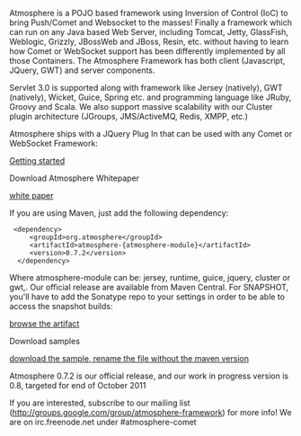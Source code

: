 Atmosphere is a POJO based framework using Inversion of Control (IoC) to bring Push/Comet and Websocket to the masses! Finally a framework which can run on any Java based Web Server, including Tomcat, Jetty, GlassFish, Weblogic, Grizzly, JBossWeb and JBoss, Resin, etc. without having to learn how Comet or WebSocket support has been differently implemented by all those Containers. The Atmosphere Framework has both client (Javascript, JQuery, GWT) and server components.

Servlet 3.0 is supported along with framework like Jersey (natively), GWT (natively), Wicket, Guice, Spring etc. and programming language like JRuby, Groovy and Scala. We also support massive scalability with our Cluster plugin architecture (JGroups, JMS/ActiveMQ, Redis, XMPP, etc.)

Atmosphere ships with a JQuery Plug In that can be used with any Comet or WebSocket Framework:

[Getting started](http://jfarcand.wordpress.com/2010/06/15/using-atmospheres-jquery-plug-in-to-build-applicationsupporting-both-websocket-and-comet/)

Download Atmosphere Whitepaper

[white paper](https://github.com/Atmosphere/atmosphere/blob/master/docs/atmosphere_whitepaper.pdf)

If you are using Maven, just add the following dependency:

     <dependency>
         <groupId>org.atmosphere</groupId>
         <artifactId>atmosphere-{atmosphere-module}</artifactId>
         <version>0.7.2</version>
      </dependency>

Where atmosphere-module can be: jersey, runtime, guice, jquery, cluster or gwt,. Our official release are available from Maven Central. For SNAPSHOT, you'll have to add the Sonatype repo to your settings in order to be able to access the snapshot builds:

[browse the artifact](https://oss.sonatype.org/content/repositories/releases/org/atmosphere/)

Download samples

[download the sample, rename the file without the maven version](https://oss.sonatype.org/content/repositories/snapshots/org/atmosphere/samples/)

Atmosphere 0.7.2 is our official release, and our work in progress version is 0.8, targeted for end of October 2011

If you are interested, subscribe to our mailing list (http://groups.google.com/group/atmosphere-framework) for more info!  We are on irc.freenode.net under #atmosphere-comet
